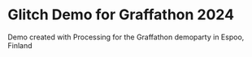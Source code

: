 # Glitch Demo for Graffathon 2024
Demo created with Processing for the Graffathon demoparty in Espoo, Finland
